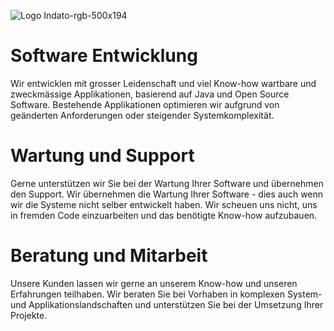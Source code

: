 ![Logo Indato-rgb-500x194](https://github.com/user-attachments/assets/339b7abc-15d1-4863-acf2-c20b5373d151)

# Software Entwicklung
Wir entwicklen mit grosser Leidenschaft und viel Know-how wartbare und zweckmässige Applikationen, basierend auf Java und Open Source Software. Bestehende Applikationen optimieren wir aufgrund von geänderten Anforderungen oder steigender Systemkomplexität.
# Wartung und Support
Gerne unterstützen wir Sie bei der Wartung Ihrer Software und übernehmen den Support. Wir übernehmen die Wartung Ihrer Software - dies auch wenn wir die Systeme nicht selber entwickelt haben. Wir scheuen uns nicht, uns in fremden Code einzuarbeiten und das benötigte Know-how aufzubauen.
# Beratung und Mitarbeit
Unsere Kunden lassen wir gerne an unserem Know-how und unseren Erfahrungen teilhaben. Wir beraten Sie bei Vorhaben in komplexen System- und Applikationslandschaften und unterstützen Sie bei der Umsetzung Ihrer Projekte.



